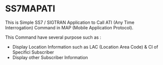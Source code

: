 # SS7MAPATI

This is Simple SS7 / SIGTRAN Application to Call ATI (Any Time Interrogation) Command in MAP (Mobile Application Protocol).

This Command have several purpose such as :
- Display Location Information such as LAC (Location Area Code) & CI of Specifici Subscriber
- Display other Subscriber Information
